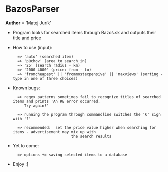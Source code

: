 # BazosParser
__Author__ = 'Matej Jurík'

- Program looks for searched items through Bazoš.sk and outputs their title and price
- How to use (input):

        => 'auto' (searched item)
        => 'púchov' (area to search in)
        => '25' (search radius - km)
        => '2000 4000' (price: from - to)
        => 'fromcheapest' || 'frommostexpensive' || 'maxviews' (sorting - type in one of three choices)
    
- Known bugs:   

        => regex patterns sometimes fail to recognize titles of searched items and prints 'An RE error occurred. 
           Try again!' 
                
        => running the program through commandline switches the '€' sign with '?'
                
        => recommended:  set the price value higher when searching for items - advertisement may mix up with
                                the search results 

- Yet to come:  
            
        => options += saving selected items to a database

- Enjoy :]
